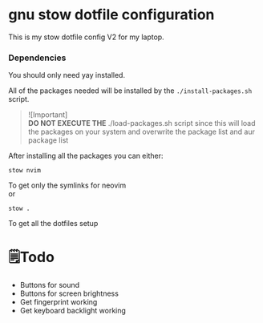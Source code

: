 # gnu stow dotfile configuration

This is my stow dotfile config V2 for my laptop.

### Dependencies

You should only need yay installed.  

All of the packages needed will be installed by the ```./install-packages.sh``` script.

> ![Important]  
> **DO NOT EXECUTE THE** ./load-packages.sh script since this will load the packages 
> on your system and overwrite the package list and aur package list

After installing all the packages you can either:  
```
stow nvim
```
To get only the symlinks for neovim  
or 
```
stow .
```
To get all the dotfiles setup  


# 🗒️Todo

- Buttons for sound 
- Buttons for screen brightness
- Get fingerprint working
- Get keyboard backlight working



